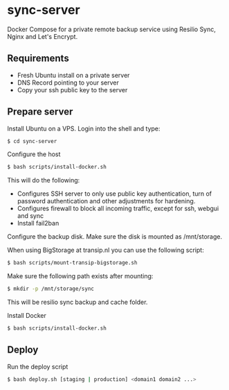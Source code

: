 # sync-server
Docker Compose for a private remote backup service using Resilio Sync, Nginx and Let's Encrypt.

## Requirements
- Fresh Ubuntu install on a private server
- DNS Record pointing to your server
- Copy your ssh public key to the server 


## Prepare server

Install Ubuntu on a VPS. Login into the shell and type:
```bash
$ cd sync-server
```


Configure the host
```bash
$ bash scripts/install-docker.sh
```
This will do the following:
- Configures SSH server to only use public key authentication, turn of password authentication and other adjustments 
for hardening.
- Configures firewall to block all incoming traffic, except for ssh, webgui and sync
- Install fail2ban


Configure the backup disk. Make sure the disk is mounted as /mnt/storage.

When using BigStorage at transip.nl you can use the following script:
```bash
$ bash scripts/mount-transip-bigstorage.sh
```


Make sure the following path exists after mounting:
```bash
$ mkdir -p /mnt/storage/sync
```
This will be resilio sync backup and cache folder.


Install Docker
```bash
$ bash scripts/install-docker.sh
```


## Deploy

Run the deploy script
```bash
$ bash deploy.sh [staging | production] <domain1 domain2 ...>
```
